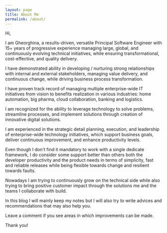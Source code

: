```yaml
---
layout: page
title: About Me
permalink: /about/
---
```


Hi,

I am Gheorghina, a results-driven, versatile Principal Software Engineer with 15+ years of progressive experience managing large, global, and continuously evolving technical initiatives, while ensuring transformational, cost-effective, and quality delivery. 

I have demonstrated ability in developing / nurturing strong relationships with internal and external stakeholders, managing value delivery, and continuous change, while driving business process transformation. 

I have proven track record of managing multiple enterprise-wide IT initiatives from vision to benefits realization in various industries: home automation, big pharma, cloud collaboration, banking and logistics.

I am recognized for the ability to leverage technology to solve problems, streamline processes, and implement solutions through creation of innovative digital solutions. 

I am experienced in the strategic detail planning, execution, and leadership of enterprise-wide technology initiatives, which support business goals, deliver continuous improvement, and enhance productivity levels.  

Even though I don't find it mandatory to work with a single dedicate framework, I do consider some support better than others both the developer productivity and the product needs in terms of simplicity, fast and reliable releases while being flexible towards change and resilient towards faults. 

Nowadays I am trying to continuously grow on the technical side while also trying to bring positive customer impact through the solutions me and the teams I collaborate with build.  

In this blog I will mainly keep my notes but I will also try to write advices and recommendations that may also help you.

Leave a comment if you see areas in which improvements can be made.

Thank you! 
